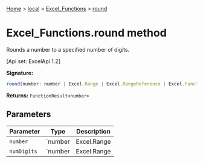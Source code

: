 [Home](./index) &gt; [local](local.md) &gt; [Excel\_Functions](local.excel_functions.md) &gt; [round](local.excel_functions.round.md)

# Excel\_Functions.round method

Rounds a number to a specified number of digits. 

 \[Api set: ExcelApi 1.2\]

**Signature:**
```javascript
round(number: number | Excel.Range | Excel.RangeReference | Excel.FunctionResult<any>, numDigits: number | Excel.Range | Excel.RangeReference | Excel.FunctionResult<any>): FunctionResult<number>;
```
**Returns:** `FunctionResult<number>`

## Parameters

|  Parameter | Type | Description |
|  --- | --- | --- |
|  `number` | `number | Excel.Range | Excel.RangeReference | Excel.FunctionResult<any>` |  |
|  `numDigits` | `number | Excel.Range | Excel.RangeReference | Excel.FunctionResult<any>` |  |

